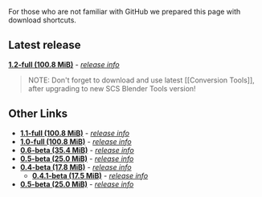 For those who are not familiar with GitHub we prepared this page with download shortcuts.


## Latest release

[**1.2-full (100.8 MiB)**](https://github.com/SCSSoftware/BlenderTools/archive/v1.2.zip) - [_release info_](https://github.com/SCSSoftware/BlenderTools/releases/tag/v1.2)

> NOTE: Don't forget to download and use latest [[Conversion Tools]], after upgrading to new SCS Blender Tools version!


## Other Links

* [**1.1-full (100.8 MiB)**](https://github.com/SCSSoftware/BlenderTools/archive/v1.1.zip) - [_release info_](https://github.com/SCSSoftware/BlenderTools/releases/tag/v1.1)
* [**1.0-full (100.8 MiB)**](https://github.com/SCSSoftware/BlenderTools/archive/v1.0.zip) - [_release info_](https://github.com/SCSSoftware/BlenderTools/releases/tag/v1.0)
* [**0.6-beta (35.4 MiB)**](https://github.com/SCSSoftware/BlenderTools/archive/v0.6.zip) - [_release info_](https://github.com/SCSSoftware/BlenderTools/releases/tag/v0.6)
* [**0.5-beta (25.0 MiB)**](https://github.com/SCSSoftware/BlenderTools/archive/v0.5.zip) - [_release info_](https://github.com/SCSSoftware/BlenderTools/releases/tag/v0.5)
* [**0.4-beta (17.8 MiB)**](https://github.com/SCSSoftware/BlenderTools/archive/v0.4.zip) - [_release info_](https://github.com/SCSSoftware/BlenderTools/releases/tag/v0.4)
  * [**0.4.1-beta (17.5 MiB)**](https://github.com/SCSSoftware/BlenderTools/archive/v0.4.1.zip) - [_release info_](https://github.com/SCSSoftware/BlenderTools/releases/tag/v0.4.1)
* [**0.5-beta (25.0 MiB)**](https://github.com/SCSSoftware/BlenderTools/archive/v0.5.zip) - [_release info_](https://github.com/SCSSoftware/BlenderTools/releases/tag/v0.5)

